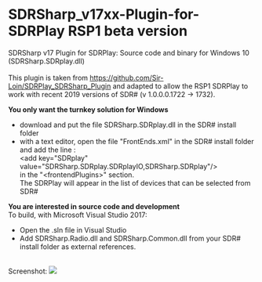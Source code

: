 # SDRSharp_v17xx-Plugin-for-SDRPlay RSP1 beta version
SDRSharp v17 Plugin for SDRPlay: Source code and binary for Windows 10 (SDRSharp.SDRplay.dll)
<br/><br/>This plugin is taken from https://github.com/Sir-Loin/SDRPlay_SDRSharp_Plugin and
adapted to allow the RSP1 SDRPlay to work with recent 2019 versions of SDR# (v 1.0.0.0.1722 -> 1732).

<b>You only want the turnkey solution for Windows</b>
- download and put the file SDRSharp.SDRplay.dll in the SDR# install folder
- with a text editor, open the file "FrontEnds.xml" in the SDR# install folder and add the line : 
<br/> &#60;add key="SDRplay" value="SDRSharp.SDRplay.SDRplayIO,SDRSharp.SDRplay"/&#62;
<br/> in the "&#60;frontendPlugins&#62;" section.
<br>The SDRPlay will appear in the list of devices that can be selected from SDR#


<b>You are interested in source code and development</b>
<br>To build, with Microsoft Visual Studio 2017:
- Open the .sln file in Visual Studio
- Add SDRSharp.Radio.dll and SDRSharp.Common.dll from your SDR# install folder as external references.

<br>
Screenshot: 
<img src=http://exvacuo.free.fr/div/Radio/SDR/SDRSharp/SDRSharp_v17xx-Plugin-for-SDRPlay-master/SDRSharpSDRPlay.jpg>

